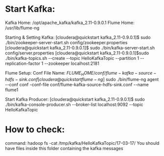 Start Kafka:
==============
Kafka Home: /opt/apache_kafka/kafka_2.11-0.9.0.1
Flume Home: /usr/lib/flume-ng


Starting & Setting Kafka:
[cloudera@quickstart kafka_2.11-0.9.0.1]$ sudo ./bin/zookeeper-server-start.sh config/zookeeper.properties 
[cloudera@quickstart kafka_2.11-0.9.0.1]$ sudo ./bin/kafka-server-start.sh config/server.properties 
[cloudera@quickstart kafka_2.11-0.9.0.1]$sudo ./bin/kafka-topics.sh --create --topic HelloKafkaTopic --partition 1 --replication-factor 1 --zookeeper localhost:2181 		

Flume Setup:
Conf File Name: $FLUME_HOME/conf/flume-kafka-source-hdfs-sink.conf
[cloudera@quickstart flume-ng]$ sudo ./bin/flume-ng agent --conf conf -conf-file conf/flume-kafka-source-hdfs-sink.conf --name flume1

Start Kafka Producer: 
[cloudera@quickstart kafka_2.11-0.9.0.1]$ sudo ./bin/kafka-console-producer.sh --broker-list localhost:9092 --topic HelloKafkaTopic

How to check: 
=============
command: hadoop fs -cat /tmp/kafka/HelloKafkaTopic/17-03-17/
You should have files inside this folder containing the kafka messages

